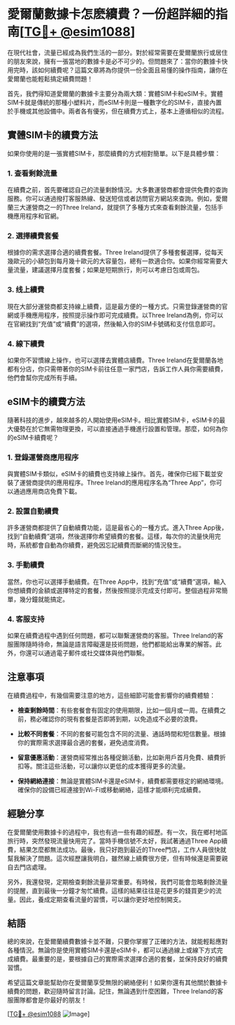 # 愛爾蘭數據卡怎麽續費？一份超詳細的指南[[TG💪+ @esim1088](https://t.me/s/esim1088)]

在現代社會，流量已經成為我們生活的一部分。對於經常需要在愛爾蘭旅行或居住的朋友來說，擁有一張當地的數據卡是必不可少的。但問題來了：當你的數據卡快用完時，該如何續費呢？這篇文章將為你提供一份全面且易懂的操作指南，讓你在愛爾蘭也能輕鬆搞定續費問題！

首先，我們得知道愛爾蘭的數據卡主要分為兩大類：實體SIM卡和eSIM卡。實體SIM卡就是傳統的那種小塑料片，而eSIM卡則是一種數字化的SIM卡，直接內置於手機或其他設備中。兩者各有優劣，但在續費方式上，基本上遵循相似的流程。

## 實體SIM卡的續費方法

如果你使用的是一張實體SIM卡，那麼續費的方式相對簡單。以下是具體步驟：

### 1. 查看剩餘流量

在續費之前，首先要確認自己的流量剩餘情況。大多數運營商都會提供免費的查詢服務。你可以通過撥打客服熱線、發送短信或者訪問官方網站來查詢。例如，愛爾蘭三大運營商之一的Three Ireland，就提供了多種方式來查看剩餘流量，包括手機應用程序和官網。

### 2. 選擇續費套餐

根據你的需求選擇合適的續費套餐。Three Ireland提供了多種套餐選擇，從每天幾歐元的小額包到每月幾十歐元的大容量包，總有一款適合你。如果你經常需要大量流量，建議選擇月度套餐；如果是短期旅行，則可以考慮日包或周包。

### 3. 线上續費

現在大部分運營商都支持線上續費，這是最方便的一種方式。只需登錄運營商的官網或手機應用程序，按照提示操作即可完成續費。以Three Ireland為例，你可以在官網找到“充值”或“續費”的選項，然後輸入你的SIM卡號碼和支付信息即可。

### 4. 線下續費

如果你不習慣線上操作，也可以選擇去實體店續費。Three Ireland在愛爾蘭各地都有分店，你只需帶著你的SIM卡前往任意一家門店，告訴工作人員你需要續費，他們會幫你完成所有手續。

## eSIM卡的續費方法

隨著科技的進步，越來越多的人開始使用eSIM卡。相比實體SIM卡，eSIM卡的最大優勢在於它無需物理更換，可以直接通過手機進行設置和管理。那麼，如何為你的eSIM卡續費呢？

### 1. 登錄運營商應用程序

與實體SIM卡類似，eSIM卡的續費也支持線上操作。首先，確保你已經下載並安裝了運營商提供的應用程序。Three Ireland的應用程序名為“Three App”，你可以通過應用商店免費下載。

### 2. 設置自動續費

許多運營商都提供了自動續費功能，這是最省心的一種方式。進入Three App後，找到“自動續費”選項，然後選擇你希望續費的套餐。這樣，每次你的流量快用完時，系統都會自動為你續費，避免因忘記續費而斷網的情況發生。

### 3. 手動續費

當然，你也可以選擇手動續費。在Three App中，找到“充值”或“續費”選項，輸入你想續費的金額或選擇特定的套餐，然後按照提示完成支付即可。整個過程非常簡單，幾分鐘就能搞定。

### 4. 客服支持

如果在續費過程中遇到任何問題，都可以聯繫運營商的客服。Three Ireland的客服團隊隨時待命，無論是語言障礙還是技術問題，他們都能給出專業的解答。此外，你還可以通過電子郵件或社交媒体與他們聯繫。

## 注意事項

在續費過程中，有幾個需要注意的地方，這些細節可能會影響你的續費體驗：

- **檢查剩餘時間**：有些套餐會有固定的使用期限，比如一個月或一周。在續費之前，務必確認你的現有套餐是否即將到期，以免造成不必要的浪費。
  
- **比較不同套餐**：不同的套餐可能包含不同的流量、通話時間和短信數量。根據你的實際需求選擇最合適的套餐，避免過度消費。

- **留意優惠活動**：運營商經常推出各種促銷活動，比如新用戶首月免費、續費折扣等。關注這些活動，可以讓你以更低的成本獲得更多的流量。

- **保持網絡連接**：無論是實體SIM卡還是eSIM卡，續費都需要穩定的網絡環境。確保你的設備已經連接到Wi-Fi或移動網絡，這樣才能順利完成續費。

## 經驗分享

在愛爾蘭使用數據卡的過程中，我也有過一些有趣的經歷。有一次，我在鄉村地區旅行時，突然發現流量快用完了。當時手機信號不太好，我試著通過Three App續費，結果怎麼都無法成功。最後，我只好跑到最近的Three門店，工作人員很快就幫我解決了問題。這次經歷讓我明白，雖然線上續費很方便，但有時候還是需要親自去門店處理。

另外，我還發現，定期檢查剩餘流量非常重要。有時候，我們可能會忽略剩餘流量的提醒，直到最後一分鐘才匆忙續費。這樣的結果往往是花更多的錢買更少的流量。因此，養成定期查看流量的習慣，可以讓你更好地控制開支。

## 結語

總的來說，在愛爾蘭續費數據卡並不難，只要你掌握了正確的方法，就能輕鬆應對各種情況。無論你是使用實體SIM卡還是eSIM卡，都可以通過線上或線下方式完成續費。最重要的是，要根據自己的實際需求選擇合適的套餐，並保持良好的續費習慣。

希望這篇文章能幫助你在愛爾蘭享受無限的網絡便利！如果你還有其他關於數據卡續費的問題，歡迎隨時留言討論。記住，無論遇到什麼困難，Three Ireland的客服團隊都會是你最好的朋友！

[[TG💪+ @esim1088](https://t.me/s/esim1088) ![Image](https://i.postimg.cc/4NQfJmqS/Snipaste-2025-05-13-00-14-12.png)]